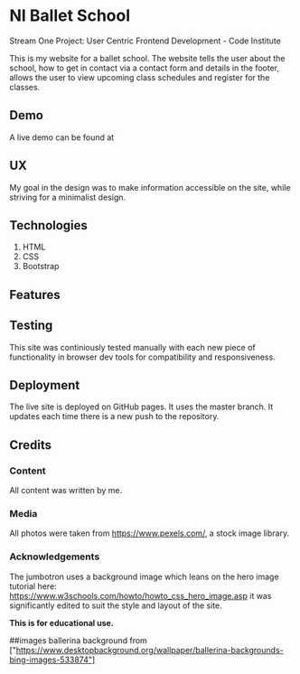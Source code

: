 # NI Ballet School
Stream One Project: User Centric Frontend Development - Code Institute 

This is my website for a ballet school. The website tells the user about the school, how to get in contact via a contact form and details in the footer, 
allows the user to view upcoming class schedules and register for the classes.


## Demo
A live demo can be found at 


## UX
My goal in the design was to make information accessible on the site, while striving for a minimalist design.


## Technologies
1. HTML
2. CSS
3. Bootstrap


## Features



## Testing
This site was continiously tested manually with each new piece of functionality in browser dev tools for compatibility and responsiveness.


## Deployment 
The live site is deployed on GitHub pages. It uses the master branch. It updates each time there is a new push to the repository.

## Credits

### Content
All content was written by me.

### Media 
All photos were taken from https://www.pexels.com/, a stock image library.

### Acknowledgements

The jumbotron uses a background image which leans on the hero image tutorial here: https://www.w3schools.com/howto/howto_css_hero_image.asp it was significantly edited to suit the style and layout of the site.

**This is for educational use.** 

##images
ballerina background from ["https://www.desktopbackground.org/wallpaper/ballerina-backgrounds-bing-images-533874"]
